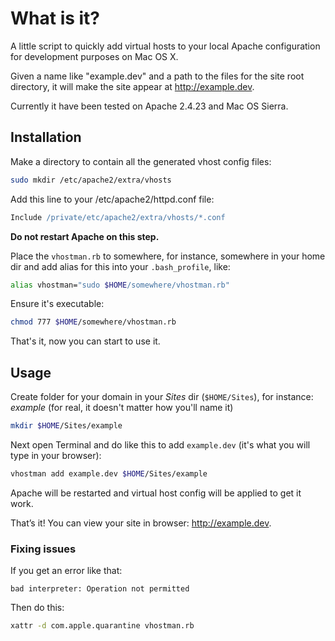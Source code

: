 # What is it?

A little script to quickly add virtual hosts to your local Apache configuration for development purposes on Mac OS X.

Given a name like "example.dev" and a path to the files for the site root directory, it will make the site appear at http://example.dev.

Currently it have been tested on Apache 2.4.23 and Mac OS Sierra.

## Installation

Make a directory to contain all the generated vhost config files:

```sh
sudo mkdir /etc/apache2/extra/vhosts
```

Add this line to your /etc/apache2/httpd.conf file:

```apache
Include /private/etc/apache2/extra/vhosts/*.conf
```

**Do not restart Apache on this step.**

Place the `vhostman.rb` to somewhere, for instance, somewhere in your home dir and add alias for this into your `.bash_profile`, like:

```sh
alias vhostman="sudo $HOME/somewhere/vhostman.rb"
```

Ensure it's executable:

```sh
chmod 777 $HOME/somewhere/vhostman.rb
```

That's it, now you can start to use it.

## Usage

Create folder for your domain in your *Sites* dir (`$HOME/Sites`), for instance: *example* (for real, it doesn't matter how you'll name it)

```sh
mkdir $HOME/Sites/example
```

Next open Terminal and do like this to add `example.dev` (it's what you will type in your browser):

```sh
vhostman add example.dev $HOME/Sites/example
```

Apache will be restarted and virtual host config will be applied to get it work.

That’s it! You can view your site in browser: http://example.dev.

### Fixing issues

If you get an error like that:

    bad interpreter: Operation not permitted

Then do this:
```sh
xattr -d com.apple.quarantine vhostman.rb
```


